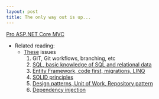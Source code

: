 ```yaml
---
layout: post
title: The only way out is up...
---
```


<a href="https://www.amazon.com/Pro-ASP-NET-Core-ADAM-FREEMAN/dp/1484203984">Pro ASP.NET Core MVC</a>
* Related reading:
  - <a href="https://www.reddit.com/r/csharp/comments/8h2ntx/resources_for_intermediate_to_advanced_c/dygoasl">These</a> issues
    1. GIT, Git workflows, branching, etc
    2. <a href="https://www.amazon.com/Microsoft-SQL-Server-2012-Bible/dp/1118106873">SQL, basic knowledge of SQL and relational data</a>
    3. <a href="https://msdn.microsoft.com/en-us/data/ee712907">Entity Framework, code first, migrations, LINQ</a>
    4. <a href="https://hackernoon.com/solid-principles-made-easy-67b1246bcdf">SOLID principles</a>
    5. <a href="https://msdn.microsoft.com/en-us/magazine/dd882510.aspx">Design patterns, Unit of Work, Repository pattern</a>
    6. <a href="https://hackernoon.com/you-dont-need-to-know-dependency-injection-2e9d2ba1978a">Dependency injection</a>

